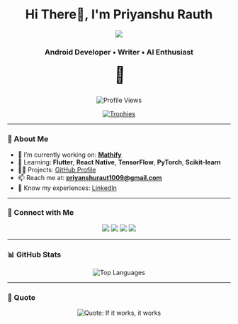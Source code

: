 <h1 align="center">Hi There👋, I'm Priyanshu Rauth</h1>

<p align="center">
  <img src="https://readme-typing-svg.herokuapp.com?font=Fira+Code&size=25&pause=1000&center=true&vCenter=true&width=600&lines=Android+Developer;AI+Enthusiast;Open+Source+Contributor;Writer+%7C+Tech+Thinker;Welcome+to+my+GitHub+Profile!">
</p>

<h3 align="center">Android Developer • Writer • AI Enthusiast</h3>

<p align="center">
  <svg width="60" height="60" viewBox="0 0 100 100">
    <text x="50%" y="50%" dominant-baseline="middle" text-anchor="middle" font-size="60">
      👀
    </text>
    <animateTransform attributeName="transform" type="rotate"
      from="0 50 50" to="360 50 50"
      dur="3s" repeatCount="indefinite"/>
  </svg>
</p>



<p align="center">
  <img src="https://komarev.com/ghpvc/?username=priyanshuraut&label=Profile%20views&color=blueviolet&style=flat" alt="Profile Views"/>
</p>

<p align="center">
  <a href="https://github.com/ryo-ma/github-profile-trophy">
    <img src="https://github-profile-trophy.vercel.app/?username=priyanshuraut&theme=onedark&no-frame=true&margin-w=10&row=2&column=3" alt="Trophies" />
  </a>
</p>

---

### 🚀 About Me
- 🔭 I’m currently working on: [**Mathify**](https://github.com/PriyanshuRaut/Mathify)  
- 🌱 Learning: **Flutter**, **React Native**, **TensorFlow**, **PyTorch**, **Scikit-learn**  
- 👨‍💻 Projects: [GitHub Profile](https://github.com/PriyanshuRaut)  
- 📫 Reach me at: **priyanshuraut1009@gmail.com**  
- 📄 Know my experiences: [LinkedIn](https://www.linkedin.com/in/priyanshu-rauth-380489314/)  

---

### 🤝 Connect with Me
<p align="center">
  <a href="https://twitter.com/rautmasters" target="blank"><img src="https://img.shields.io/badge/Twitter-1DA1F2?style=for-the-badge&logo=twitter&logoColor=white"/></a>
  <a href="https://linkedin.com/in/priyanshu-rauth-380489314" target="blank"><img src="https://img.shields.io/badge/LinkedIn-0A66C2?style=for-the-badge&logo=linkedin&logoColor=white"/></a>
  <a href="https://www.youtube.com/c/programcoder6940" target="blank"><img src="https://img.shields.io/badge/YouTube-FF0000?style=for-the-badge&logo=youtube&logoColor=white"/></a>
  <a href="https://www.leetcode.com/rxd7xigf82" target="blank"><img src="https://img.shields.io/badge/LeetCode-FFA116?style=for-the-badge&logo=leetcode&logoColor=black"/></a>
</p>

---

### 📊 GitHub Stats

<p align="center">
  <img src="https://github-readme-stats.vercel.app/api/top-langs?username=priyanshuraut&show_icons=true&locale=en&layout=compact&theme=tokyonight" alt="Top Languages" />
</p>

---

### 💬 Quote

<p align="center">
  <img src="https://readme-typing-svg.demolab.com?font=Fira+Code&weight=500&pause=1000&color=38BDF8&center=true&vCenter=true&width=435&lines=If+It+Works%2C+It+Works" alt="Quote: If it works, it works" />
</p>
